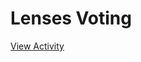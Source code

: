 # Lenses Voting

[View Activity](https://sites.research.google/datacardsplaybook/activities/lenses-voting)
